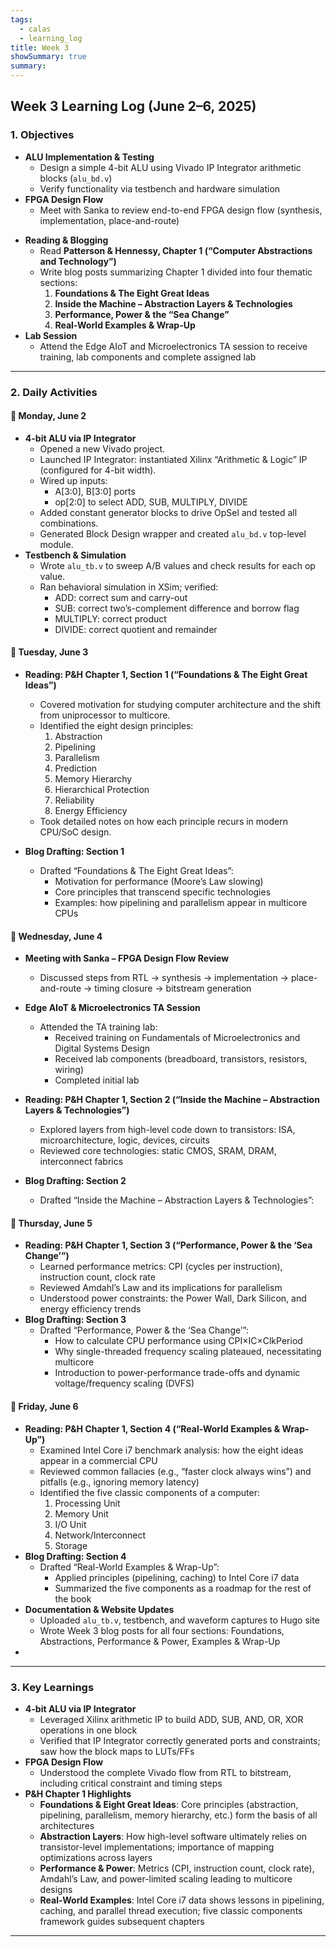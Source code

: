 ```yaml
---
tags:
  - calas
  - learning_log
title: Week 3
showSummary: true
summary:
---
```

## Week 3 Learning Log (June 2–6, 2025)
### 1. Objectives
- **ALU Implementation & Testing**  
  - Design a simple 4-bit ALU using Vivado IP Integrator arithmetic blocks (`alu_bd.v`)  
  - Verify functionality via testbench and hardware simulation
- **FPGA Design Flow**  
  - Meet with Sanka to review end-to-end FPGA design flow (synthesis, implementation, place-and-route)
<!--more-->

- **Reading & Blogging**  
  - Read **Patterson & Hennessy, Chapter 1 (“Computer Abstractions and Technology”)**  
  - Write blog posts summarizing Chapter 1 divided into four thematic sections:
    1. **Foundations & The Eight Great Ideas**  
    2. **Inside the Machine – Abstraction Layers & Technologies**  
    3. **Performance, Power & the “Sea Change”**  
    4. **Real-World Examples & Wrap-Up**
- **Lab Session**  
  - Attend the Edge AIoT and Microelectronics TA session to receive training, lab components and complete assigned lab

---

### 2. Daily Activities

#### 📅 Monday, June 2
- **4-bit ALU via IP Integrator**  
  - Opened a new Vivado project.  
  - Launched IP Integrator: instantiated Xilinx “Arithmetic & Logic” IP (configured for 4-bit width).  
  - Wired up inputs:  
    - A[3:0], B[3:0] ports  
    - op[2:0] to select ADD, SUB, MULTIPLY, DIVIDE  
  - Added constant generator blocks to drive OpSel and tested all combinations.  
  - Generated Block Design wrapper and created `alu_bd.v` top-level module.  
- **Testbench & Simulation**  
  - Wrote `alu_tb.v` to sweep A/B values and check results for each op value.  
  - Ran behavioral simulation in XSim; verified:  
    - ADD: correct sum and carry-out  
    - SUB: correct two’s-complement difference and borrow flag  
    - MULTIPLY: correct product
    - DIVIDE: correct quotient and remainder

#### 📅 Tuesday, June 3
- **Reading: P&H Chapter 1, Section 1 (“Foundations & The Eight Great Ideas”)**  
  - Covered motivation for studying computer architecture and the shift from uniprocessor to multicore. 
  - Identified the eight design principles:  
    1. Abstraction  
    2. Pipelining  
    3. Parallelism  
    4. Prediction  
    5. Memory Hierarchy  
    6. Hierarchical Protection  
    7. Reliability  
    8. Energy Efficiency  
  - Took detailed notes on how each principle recurs in modern CPU/SoC design.  

- **Blog Drafting: Section 1**  
  - Drafted “Foundations & The Eight Great Ideas”:  
    - Motivation for performance (Moore’s Law slowing)  
    - Core principles that transcend specific technologies  
    - Examples: how pipelining and parallelism appear in multicore CPUs

#### 📅 Wednesday, June 4
- **Meeting with Sanka – FPGA Design Flow Review**  
  - Discussed steps from RTL → synthesis → implementation → place-and-route → timing closure → bitstream generation  

- **Edge AIoT & Microelectronics TA Session**  
  - Attended the TA training lab:  
    - Received training on Fundamentals of Microelectronics and Digital Systems Design
    - Received lab components (breadboard, transistors, resistors, wiring)  
    - Completed initial lab
- **Reading: P&H Chapter 1, Section 2 (“Inside the Machine – Abstraction Layers & Technologies”)**  
  - Explored layers from high-level code down to transistors: ISA, microarchitecture, logic, devices, circuits  
  - Reviewed core technologies: static CMOS, SRAM, DRAM, interconnect fabrics  
- **Blog Drafting: Section 2**  
  - Drafted “Inside the Machine – Abstraction Layers & Technologies”:  

#### 📅 Thursday, June 5
- **Reading: P&H Chapter 1, Section 3 (“Performance, Power & the ‘Sea Change’”)**  
  - Learned performance metrics: CPI (cycles per instruction), instruction count, clock rate  
  - Reviewed Amdahl’s Law and its implications for parallelism  
  - Understood power constraints: the Power Wall, Dark Silicon, and energy efficiency trends  
- **Blog Drafting: Section 3**  
  - Drafted “Performance, Power & the ‘Sea Change’”:  
    - How to calculate CPU performance using CPI×IC×ClkPeriod  
    - Why single-threaded frequency scaling plateaued, necessitating multicore  
    - Introduction to power-performance trade-offs and dynamic voltage/frequency scaling (DVFS)

#### 📅 Friday, June 6
- **Reading: P&H Chapter 1, Section 4 (“Real-World Examples & Wrap-Up”)**  
  - Examined Intel Core i7 benchmark analysis: how the eight ideas appear in a commercial CPU  
  - Reviewed common fallacies (e.g., “faster clock always wins”) and pitfalls (e.g., ignoring memory latency)  
  - Identified the five classic components of a computer:  
    1. Processing Unit  
    2. Memory Unit  
    3. I/O Unit  
    4. Network/Interconnect  
    5. Storage  
- **Blog Drafting: Section 4**  
  - Drafted “Real-World Examples & Wrap-Up”:  
    - Applied principles (pipelining, caching) to Intel Core i7 data  
    - Summarized the five components as a roadmap for the rest of the book  
- **Documentation & Website Updates**  
  - Uploaded `alu_tb.v`, testbench, and waveform captures to Hugo site  
  - Wrote Week 3 blog posts for all four sections: Foundations, Abstractions, Performance & Power, Examples & Wrap-Up  
- 

---

### 3. Key Learnings
- **4-bit ALU via IP Integrator**  
  - Leveraged Xilinx arithmetic IP to build ADD, SUB, AND, OR, XOR operations in one block  
  - Verified that IP Integrator correctly generated ports and constraints; saw how the block maps to LUTs/FFs  
- **FPGA Design Flow**  
  - Understood the complete Vivado flow from RTL to bitstream, including critical constraint and timing steps  
- **P&H Chapter 1 Highlights**  
  - **Foundations & Eight Great Ideas**: Core principles (abstraction, pipelining, parallelism, memory hierarchy, etc.) form the basis of all architectures  
  - **Abstraction Layers**: How high-level software ultimately relies on transistor-level implementations; importance of mapping optimizations across layers  
  - **Performance & Power**: Metrics (CPI, instruction count, clock rate), Amdahl’s Law, and power-limited scaling leading to multicore designs  
  - **Real-World Examples**: Intel Core i7 data shows lessons in pipelining, caching, and parallel thread execution; five classic components framework guides subsequent chapters

---
